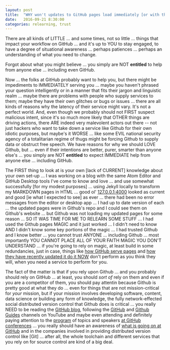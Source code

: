 ```yaml
---
layout: post
title:  "WHY won't updates to GitHub pages load immediately [or with the same latency]?"
date:   2016-09-21 8:30:00
categories: relearning, trust
---
```

There are all kinds of LITTLE ... and some times, not so little ... things that impact your workflow on GitHub ... and it's up to YOU to stay engaged, to have a degree of situational awareness ... perhaps patiences ... perhaps an understanding of what you need to change.

Forgot about what you might believe ... you simply are NOT **entitled** to help from anyone else ... including even GitHub.

Now ... the folks at GitHub probably want to help you, but there might be impediments to IMMEDIATELY serving you ... maybe you haven't phrased your question intelligently or in a manner that fits their jargon and linguistic realm ... maybe there are problems with people who supply services to them; maybe they have their own glitches or bugs or issues ... there are all kinds of reasons why the latency of their service might vary.  It's not a perfect world.  And, even though we probably should not FIRST suspect malicious intent, since it's so much more likely that OTHER things are driving actions, there ARE indeed very malevolent actors out there -- not just hackers who want to take down a service like Github for their own idiotic purposes, but maybe's it WORSE ... like some EVIL national security agency of a totalitarian regime of thugs might be forcing Github to supply data or obstruct free speech.  We have reasons for why we should LOVE Github, but ... even if their intentions are better, purer, smarter than anyone else's ... you simply are NOT **entitled** to expect IMMEDIATE help from anyone else ... including GitHub.

The FIRST thing to look at is your own [lack of CURRENT] knowledge about your own set-up ... I was working on a blog with the same Atom Editor and GitHub Desktop tools I've come to know and love ... and use somewhat successfully [for my modest purposes] ... using Jekyll locally to transform my MARKDOWN pages in HTML ... good ol' [127.0.0.1:4000](http://127.0.0.1:4000) looked as current and good [ie what I expected to see] as ever ... there had been no error messages from the editor or desktop app ... I had up to date version of each ... the updated pages were in Github's repo and I could see them on Github's website ... but Github was not loading my updated pages for some reason ... SO IT WAS TIME FOR ME TO RELEARN SOME STUFF ... I had used the Github pages MAGIC and it just worked ... I didn't need to know AND I didn't know some key portions of the magic ... I had trusted Github and I know better ... you cannot trust ANYONE ... including Github ... most importantly YOU CANNOT PLACE ALL OF YOUR FAITH MAGIC YOU DON'T UNDERSTAND ... if you're going to rely on magic, at least build in some redundancies, just in case, things like [how GitHub serve pages](https://help.github.com/articles/configuring-a-publishing-source-for-github-pages/) and [how they have recently updated it do it NOW](https://github.com/blog/2228-simpler-github-pages-publishing) don't perform as you think they will, when you need a service to perform for you.

The fact of the matter is that if you rely upon Github ... and you probably should rely on GitHub ... at least, you should *sort of* rely on them and even if you are a competitor of them, you should pay attentin because Github is pretty good at what they do ... even for things that are not mission-critical for *your* mission, but if your mission involves developing software, content, data science or building any form of knowledge, the fully network-effected social distributed version control that Github does is critical ... you really NEED to be reading the [GitHub blog](https://github.com/blog), following the [GitHub](https://www.youtube.com/user/github) and [Github Guides](https://www.youtube.com/user/GitHubGuides) channels on YouTube and maybe even attending and definitely paying attention to the [program](http://githubuniverse.com/program/) of topics and speakers [at GitHub conferences](http://githubuniverse.com/) ... you really should have an awareness of [what is going on at GitHub](https://octoverse.github.com/) and in the companies involved in providing distributed version control like [Git] ... after all, the whole toolchain and different services that you rely on for source control are kind of a big deal.

